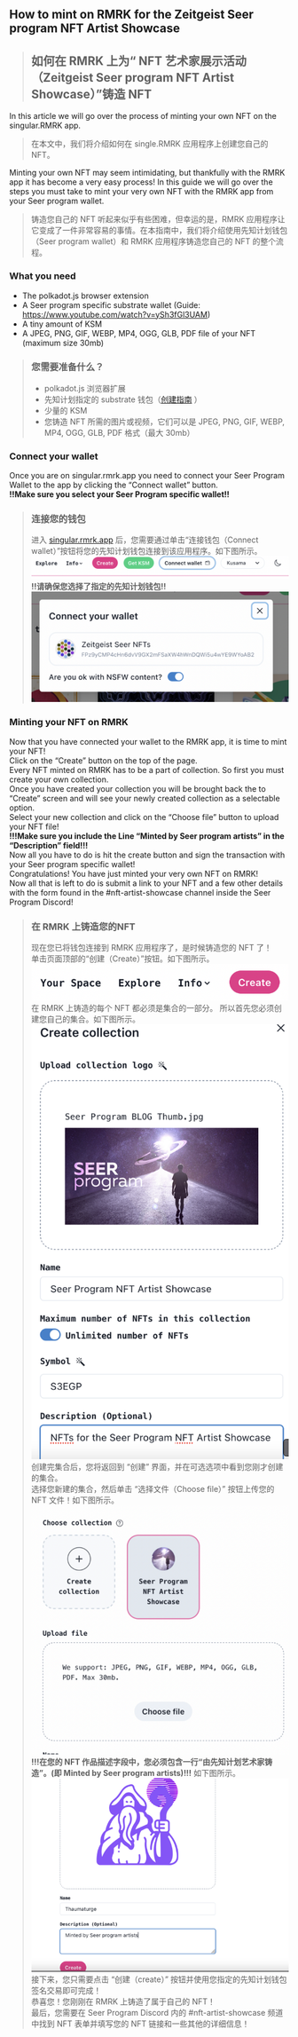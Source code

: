 ## How to mint on RMRK for the Zeitgeist Seer program NFT Artist Showcase
> ## 如何在 RMRK 上为“ NFT 艺术家展示活动（Zeitgeist Seer program NFT Artist Showcase）”铸造 NFT

In this article we will go over the process of minting your own NFT on the singular.RMRK app.
> 在本文中，我们将介绍如何在 single.RMRK 应用程序上创建您自己的 NFT。

Minting your own NFT may seem intimidating, but thankfully with the RMRK app it has become a very easy process! In this guide we will go over the steps you must take to mint your very own NFT with the RMRK app from your Seer program wallet.
> 铸造您自己的 NFT 听起来似乎有些困难，但幸运的是，RMRK 应用程序让它变成了一件非常容易的事情。在本指南中，我们将介绍使用先知计划钱包（Seer program wallet）和 RMRK 应用程序铸造您自己的 NFT 的整个流程。

### What you need
- The polkadot.js browser extension  
- A Seer program specific substrate wallet (Guide: https://www.youtube.com/watch?v=ySh3fGl3UAM)  
- A tiny amount of KSM  
- A JPEG, PNG, GIF, WEBP, MP4, OGG, GLB, PDF file of your NFT (maximum size 30mb)
> ### 您需要准备什么？
> - polkadot.js 浏览器扩展  
> - 先知计划指定的 substrate 钱包（[创建指南](https://www.youtube.com/watch?v=ySh3fGl3UAM) ）  
> - 少量的 KSM  
> - 您铸造 NFT 所需的图片或视频，它们可以是 JPEG, PNG, GIF, WEBP, MP4, OGG, GLB, PDF 格式（最大 30mb）

### Connect your wallet
Once you are on singular.rmrk.app you need to connect your Seer Program Wallet to the app by clicking the “Connect wallet” button.  
**!!Make sure you select your Seer Program specific wallet!!**
> ### 连接您的钱包
> 进入 [singular.rmrk.app](https://singular.rmrk.app/) 后，您需要通过单击“连接钱包（Connect wallet）”按钮将您的先知计划钱包连接到该应用程序。如下图所示。  
> ![](https://github.com/zjj104/Zeitgeist-Seer/blob/master/Zeitgeist-NFT(009)/2021-09-26-15-07-22.png)  
> **!!请确保您选择了指定的先知计划钱包!!**  
> ![](https://github.com/zjj104/Zeitgeist-Seer/blob/master/Zeitgeist-NFT(009)/2021-09-26-15-09-51.png)


### Minting your NFT on RMRK
Now that you have connected your wallet to the RMRK app, it is time to mint your NFT!  
Click on the “Create” button on the top of the page.  
Every NFT minted on RMRK has to be a part of collection. So first you must create your own collection.  
Once you have created your collection you will be brought back the to “Create” screen and will see your newly created collection as a selectable option.  
Select your new collection and click on the “Choose file” button to upload your NFT file!  
**!!!Make sure you include the Line “Minted by Seer program artists” in the “Description” field!!!**  
Now all you have to do is hit the create button and sign the transaction with your Seer program specific wallet!  
Congratulations! You have just minted your very own NFT on RMRK!  
Now all that is left to do is submit a link to your NFT and a few other details with the form found in the #nft-artist-showcase channel inside the Seer Program Discord!

> ### 在 RMRK 上铸造您的NFT
> 现在您已将钱包连接到 RMRK 应用程序了，是时候铸造您的 NFT 了！  
> 单击页面顶部的“创建（Create）”按钮。如下图所示。
> ![](https://github.com/zjj104/Zeitgeist-Seer/blob/master/Zeitgeist-NFT(009)/2021-09-26-15-11-57.png)  
> 在 RMRK 上铸造的每个 NFT 都必须是集合的一部分。 所以首先您必须创建您自己的集合。如下图所示。
> ![](https://github.com/zjj104/Zeitgeist-Seer/blob/master/Zeitgeist-NFT(009)/2021-09-26-15-14-35.png)  
> 创建完集合后，您将返回到 “创建” 界面，并在可选选项中看到您刚才创建的集合。  
> 选择您新建的集合，然后单击 “选择文件（Choose file）” 按钮上传您的 NFT 文件！如下图所示。  
> ![](https://github.com/zjj104/Zeitgeist-Seer/blob/master/Zeitgeist-NFT(009)/2021-09-26-15-19-51.png)  
> **!!!在您的 NFT 作品描述字段中，您必须包含一行“由先知计划艺术家铸造”。(即 Minted by Seer program artists)!!!** 如下图所示。    
> ![](https://github.com/zjj104/Zeitgeist-Seer/blob/master/Zeitgeist-NFT(009)/2021-09-26-15-22-23.png)  
> 接下来，您只需要点击 “创建（create）” 按钮并使用您指定的先知计划钱包签名交易即可完成！  
> 恭喜您！您刚刚在 RMRK 上铸造了属于自己的 NFT！  
> 最后，您需要在 Seer Program Discord 内的 #nft-artist-showcase 频道中找到 NFT 表单并填写您的 NFT 链接和一些其他的详细信息！
